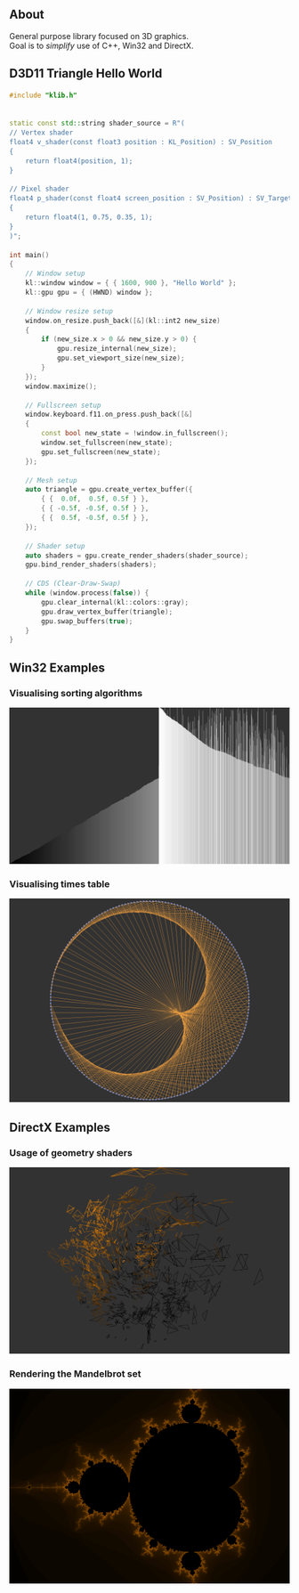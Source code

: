## About
General purpose library focused on 3D graphics.  
Goal is to *simplify* use of C++, Win32 and DirectX.  

## D3D11 Triangle Hello World
```cpp
#include "klib.h"


static const std::string shader_source = R"(
// Vertex shader
float4 v_shader(const float3 position : KL_Position) : SV_Position
{
    return float4(position, 1);
}

// Pixel shader
float4 p_shader(const float4 screen_position : SV_Position) : SV_Target
{
    return float4(1, 0.75, 0.35, 1);
}
)";

int main()
{
    // Window setup
    kl::window window = { { 1600, 900 }, "Hello World" };
    kl::gpu gpu = { (HWND) window };

    // Window resize setup
    window.on_resize.push_back([&](kl::int2 new_size)
    {
        if (new_size.x > 0 && new_size.y > 0) {
            gpu.resize_internal(new_size);
            gpu.set_viewport_size(new_size);
        }
    });
    window.maximize();

    // Fullscreen setup
    window.keyboard.f11.on_press.push_back([&]
    {
        const bool new_state = !window.in_fullscreen();
        window.set_fullscreen(new_state);
        gpu.set_fullscreen(new_state);
    });

    // Mesh setup
    auto triangle = gpu.create_vertex_buffer({
        { {  0.0f,  0.5f, 0.5f } },
        { { -0.5f, -0.5f, 0.5f } },
        { {  0.5f, -0.5f, 0.5f } },
    });

    // Shader setup
    auto shaders = gpu.create_render_shaders(shader_source);
    gpu.bind_render_shaders(shaders);

    // CDS (Clear-Draw-Swap)
    while (window.process(false)) {
        gpu.clear_internal(kl::colors::gray);
        gpu.draw_vertex_buffer(triangle);
        gpu.swap_buffers(true);
    }
}
```

## Win32 Examples
### Visualising sorting algorithms  
![](examples/screens/visual_sort.png)

### Visualising times table  
![](examples/screens/times_table.png)

## DirectX Examples
### Usage of geometry shaders  
![](examples/screens/geometry_shaders.png)

### Rendering the Mandelbrot set  
![](examples/screens/mandelbrot.png)
